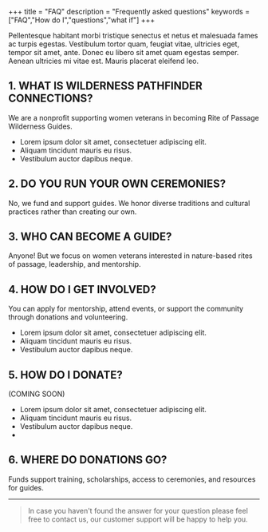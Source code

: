 +++
title = "FAQ"
description = "Frequently asked questions"
keywords = ["FAQ","How do I","questions","what if"]
+++

Pellentesque habitant morbi tristique senectus et netus et malesuada fames ac turpis egestas. Vestibulum tortor quam, feugiat vitae, ultricies eget, tempor sit amet, ante. Donec eu libero sit amet quam egestas semper. Aenean ultricies mi vitae est. Mauris placerat eleifend leo.

## 1. WHAT IS WILDERNESS PATHFINDER CONNECTIONS?

We are a nonprofit supporting women veterans in becoming Rite of Passage Wilderness Guides.

* Lorem ipsum dolor sit amet, consectetuer adipiscing elit.
* Aliquam tincidunt mauris eu risus.
* Vestibulum auctor dapibus neque.

## 2. DO YOU RUN YOUR OWN CEREMONIES?

No, we fund and support guides. We honor diverse traditions and cultural practices rather than creating our own.

## 3. WHO CAN BECOME A GUIDE?

Anyone! But we focus on women veterans interested in nature-based rites of passage, leadership, and mentorship.

## 4. HOW DO I GET INVOLVED?

You can apply for mentorship, attend events, or support the community through donations and volunteering.

* Lorem ipsum dolor sit amet, consectetuer adipiscing elit.
* Aliquam tincidunt mauris eu risus.
* Vestibulum auctor dapibus neque.

## 5. HOW DO I DONATE?

(COMING SOON)

* Lorem ipsum dolor sit amet, consectetuer adipiscing elit.
* Aliquam tincidunt mauris eu risus.
* Vestibulum auctor dapibus neque.
* 

## 6. WHERE DO DONATIONS GO?

Funds support training, scholarships, access to ceremonies, and resources for guides.

---

> In case you haven't found the answer for your question please feel free to contact us, our customer support will be happy to help you.

